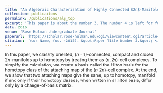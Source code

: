 ```yaml
---
title: "An Algebraic Characterization of Highly Connected $2n$-Manifolds"
collection: publications
permalink: /publications/alg_top
excerpt: 'This paper is about the number 3. The number 4 is left for future work.'
date: 2016
venue: 'Rose Hulman Undergraduate Journal'
paperurl: 'https://scholar.rose-hulman.edu/cgi/viewcontent.cgi?article=1333&context=rhumj'
citation: 'Your Name, You. (2015). &quot;Paper Title Number 3.&quot; <i>Journal 1</i>. 1(3).'
---
```

In this paper, we classify oriented, $(n-1)$-connected, compact and closed $2n$-manifolds up
to homotopy by treating them as $(n, 2n)$-cell complexes. To simplify the calculation,
we create a basis called the Hilton basis for the homotopy class of the attaching map
of the $(n, 2n)$-cell complex. At the end, we show that two attaching maps give the
same, up to homotopy, manifold if and only if their homotopy classes, when written
in a Hilton basis, differ only by a change-of-basis matrix.
